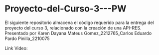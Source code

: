 # Proyecto-del-Curso-3---PW
El siguiente repositorio almacena el código requerido para la entrega del proyecto del curso 3, relacionado con la creación de una API-RES.
Presentado por Karen Dayana Mateus Gomez_2212765_Carlos Eduardo Pardo Pinilla_2210075 

Link Video: 
